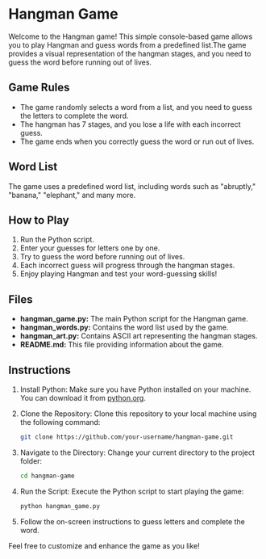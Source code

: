 # Hangman Game

Welcome to the Hangman game! This simple console-based game allows you to play Hangman and guess words from a predefined list.The game provides a visual representation of the hangman stages, and you need to guess the word before running out of lives.

## Game Rules
- The game randomly selects a word from a list, and you need to guess the letters to complete the word.
- The hangman has 7 stages, and you lose a life with each incorrect guess.
- The game ends when you correctly guess the word or run out of lives.

## Word List
The game uses a predefined word list, including words such as "abruptly," "banana," "elephant," and many more.

## How to Play
1. Run the Python script.
2. Enter your guesses for letters one by one.
3. Try to guess the word before running out of lives.
4. Each incorrect guess will progress through the hangman stages.
5. Enjoy playing Hangman and test your word-guessing skills!

## Files
- **hangman_game.py:** The main Python script for the Hangman game.
- **hangman_words.py:** Contains the word list used by the game.
- **hangman_art.py:** Contains ASCII art representing the hangman stages.
- **README.md:** This file providing information about the game.

## Instructions
1. Install Python: Make sure you have Python installed on your machine. You can download it from [python.org](https://www.python.org/).

2. Clone the Repository: Clone this repository to your local machine using the following command:
   ```bash
   git clone https://github.com/your-username/hangman-game.git
   ```

3. Navigate to the Directory: Change your current directory to the project folder:
   ```bash
   cd hangman-game
   ```

4. Run the Script: Execute the Python script to start playing the game:
   ```bash
   python hangman_game.py
   ```

5. Follow the on-screen instructions to guess letters and complete the word.

Feel free to customize and enhance the game as you like!
